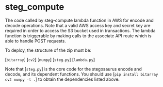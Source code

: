 # steg_compute
The code called by steg-compute lambda function in AWS for encode and decode operations. 
Note that a valid AWS access key and secret key are required in order to access the S3 bucket used in transactions.
The lambda function is triggerable by making calls to the associate API route which is able to handle POST requests.

To deploy, the structure of the zip must be:

[`bitarray`]
[`cv2`]
[`numpy`]
[`steg.py`]
[`lambda.py`]

Note that [`steg.py`] is the core code for the stegosaurus encode and decode, and its dependent functions.
You should use [`pip install bitarray cv2 numpy -t .`] to obtain the dependencies listed above.
